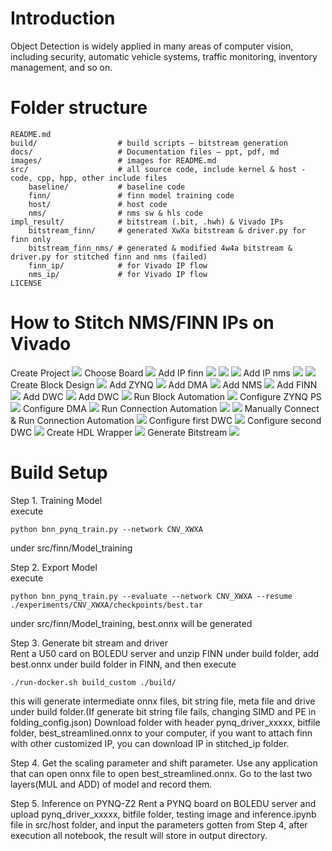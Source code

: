 # Introduction
Object Detection is widely applied in many areas of computer vision, including security, automatic vehicle systems, traffic monitoring, inventory management, and so on.

# Folder structure

```
README.md
build/                  # build scripts – bitstream generation
docs/                   # Documentation files – ppt, pdf, md
images/                 # images for README.md
src/                    # all source code, include kernel & host - code, cpp, hpp, other include files
    baseline/           # baseline code
    finn/               # finn model training code
    host/               # host code
    nms/                # nms sw & hls code
impl_result/            # bitstream (.bit, .hwh) & Vivado IPs
    bitstream_finn/     # generated XwXa bitstream & driver.py for finn only
    bitstream_finn_nms/ # generated & modified 4w4a bitstream & driver.py for stitched finn and nms (failed)
    finn_ip/            # for Vivado IP flow
    nms_ip/             # for Vivado IP flow
LICENSE
```


# How to Stitch NMS/FINN IPs on Vivado

Create Project
<img src="./images/1.png">
Choose Board
<img src="./images/2.png">
Add IP finn
<img src="./images/3.png">
<img src="./images/4.png">
<img src="./images/5.png">
Add IP nms
<img src="./images/6.png">
<img src="./images/7.png">
Create Block Design
<img src="./images/8.png">
Add ZYNQ
<img src="./images/9.png">
Add DMA
<img src="./images/10.png">
Add NMS
<img src="./images/11.png">
Add FINN
<img src="./images/12.png">
Add DWC
<img src="./images/13.png">
Add DWC
<img src="./images/14.png">
Run Block Automation
<img src="./images/15.png">
Configure ZYNQ PS
<img src="./images/16.png">
Configure DMA
<img src="./images/17.png">
Run Connection Automation
<img src="./images/18.png">
<img src="./images/19.png">
Manually Connect & Run Connection Automation
<img src="./images/20.png">
Configure first DWC
<img src="./images/21.png">
Configure second DWC
<img src="./images/22.png">
Create HDL Wrapper
<img src="./images/23.png">
Generate Bitstream
<img src="./images/24.png">




# Build Setup
Step 1. Training Model  
execute
```shell
python bnn_pynq_train.py --network CNV_XWXA
```
under src/finn/Model_training

Step 2.  Export Model  
execute
```shell
python bnn_pynq_train.py --evaluate --network CNV_XWXA --resume ./experiments/CNV_XWXA/checkpoints/best.tar
```
under src/finn/Model_training, best.onnx will be generated

Step 3. Generate bit stream and driver  
Rent a U50 card on BOLEDU server and unzip FINN under build folder, add best.onnx under build folder in FINN, and then execute
```shell
./run-docker.sh build_custom ./build/
```
this will generate intermediate onnx files, bit string file, meta file and drive under build folder.(If generate bit string file fails, changing SIMD and PE in folding_config.json) Download folder with header pynq_driver_xxxxx, bitfile folder, best_streamlined.onnx to your computer, if you want to attach finn with other customized IP, you can download IP in stitched_ip folder.

Step 4. Get the scaling parameter and shift parameter.
Use any application that can open onnx file to open best_streamlined.onnx. Go to the last two layers(MUL and ADD) of model and record them.

Step 5. Inference on PYNQ-Z2
Rent a PYNQ board on BOLEDU server and upload pynq_driver_xxxxx, bitfile folder, testing image and inference.ipynb file in src/host folder, and input the parameters gotten from Step 4, after execution all notebook, the result will store in output directory. 
